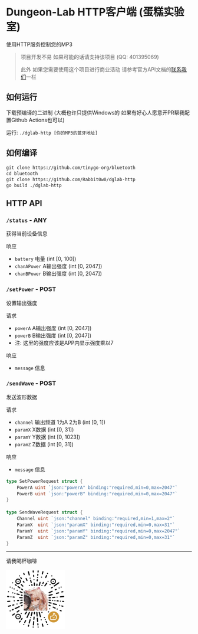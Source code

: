 # Dungeon-Lab HTTP客户端 (蛋糕实验室)
使用HTTP服务控制您的MP3
> 项目开发不易 如果可能的话请支持该项目 (QQ: 401395069)
> 
> 此外 如果您需要使用这个项目进行商业活动 请参考官方API文档的[联系我们](https://www.dungeon-lab.com)一栏

## 如何运行
下载预编译的二进制 (大概也许只提供Windows的 如果有好心人愿意开PR帮我配置Github Actions也可以)

运行: `./dglab-http [你的MP3的蓝牙地址]`

## 如何编译
```shell
git clone https://github.com/tinygo-org/bluetooth
cd bluetooth
git clone https://github.com/Rabbit0w0/dglab-http
go build ./dglab-http
```

## HTTP API
### `/status` - ANY
获得当前设备信息

响应
- `battery` 电量 (int [0, 100])
- `chanAPower` A输出强度 (int [0, 2047])
- `chanBPower` B输出强度 (int [0, 2047])

### `/setPower` - POST
设置输出强度

请求
- `powerA` A输出强度 (int [0, 2047])
- `powerB` B输出强度 (int [0, 2047])
- 注: 这里的强度应该是APP内显示强度乘以7

响应
- `message` 信息

### `/sendWave` - POST
发送波形数据

请求
- `channel` 输出频道 1为A 2为B (int [0, 1])
- `paramX` X数据 (int [0, 31])
- `paramY` Y数据 (int [0, 1023])
- `paramZ` Z数据 (int [0, 31])

响应
- `message` 信息

```go
type SetPowerRequest struct {
	PowerA uint `json:"powerA" binding:"required,min=0,max=2047"`
	PowerB uint `json:"powerB" binding:"required,min=0,max=2047"`
}

type SendWaveRequest struct {
	Channel uint `json:"channel" binding:"required,min=1,max=2"`
	ParamX  uint `json:"paramX" binding:"required,min=0,max=31"`
	ParamY  uint `json:"paramY" binding:"required,min=0,max=2047"`
	ParamZ  uint `json:"paramZ" binding:"required,min=0,max=31"`
}
```

---
请我喝杯咖啡

<img height="160" src="./images/donate_code.png" width="160"/>